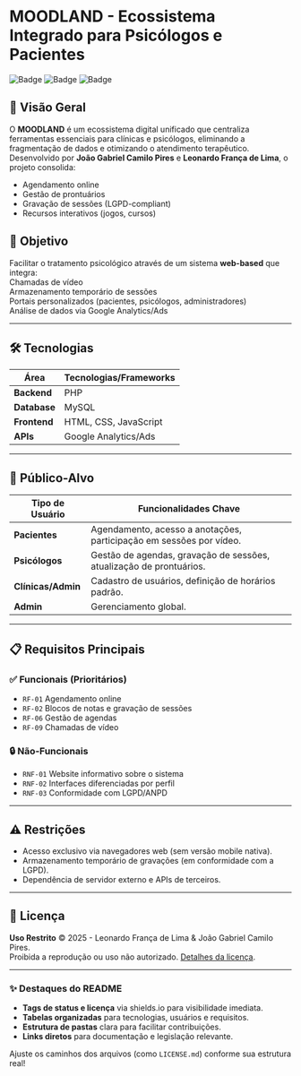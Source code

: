# MOODLAND - Ecossistema Integrado para Psicólogos e Pacientes  

![Badge](https://img.shields.io/badge/Status-Em%20Desenvolvimento-yellow)   ![Badge](https://img.shields.io/badge/Licen%C3%A7a-Restrito-red)  ![Badge](https://img.shields.io/badge/Tecnologias-PHP%20%7C%20MySQL%20%7C%20HTML%2FCSS%2FJS-blue)  

## 📌 **Visão Geral**  
O **MOODLAND** é um ecossistema digital unificado que centraliza ferramentas essenciais para clínicas e psicólogos, eliminando a fragmentação de dados e otimizando o atendimento terapêutico. Desenvolvido por **João Gabriel Camilo Pires** e **Leonardo França de Lima**, o projeto consolida:  
- Agendamento online  
- Gestão de prontuários  
- Gravação de sessões (LGPD-compliant)  
- Recursos interativos (jogos, cursos)  

## 🎯 **Objetivo**  
Facilitar o tratamento psicológico através de um sistema **web-based** que integra:  
Chamadas de vídeo  
Armazenamento temporário de sessões  
Portais personalizados (pacientes, psicólogos, administradores)  
Análise de dados via Google Analytics/Ads

---

## 🛠 **Tecnologias**  
| Área         | Tecnologias/Frameworks |  
|--------------|------------------------|  
| **Backend**  | PHP                    |  
| **Database** | MySQL                  |  
| **Frontend** | HTML, CSS, JavaScript  |  
| **APIs**     | Google Analytics/Ads   |  

---

## 👥 **Público-Alvo**  
| Tipo de Usuário       | Funcionalidades Chave                                                                 |  
|-----------------------|--------------------------------------------------------------------------------------|  
| **Pacientes**         | Agendamento, acesso a anotações, participação em sessões por vídeo.                  |  
| **Psicólogos**        | Gestão de agendas, gravação de sessões, atualização de prontuários.                  |  
| **Clínicas/Admin**    | Cadastro de usuários, definição de horários padrão.            |  
| **Admin**    | Gerenciamento global.            |  

---

## 📋 **Requisitos Principais**  
### ✅ **Funcionais (Prioritários)**  
- `RF-01` Agendamento online  
- `RF-02` Blocos de notas e gravação de sessões  
- `RF-06` Gestão de agendas  
- `RF-09` Chamadas de vídeo  

### 🔒 **Não-Funcionais**  
- `RNF-01` Website informativo sobre o sistema  
- `RNF-02` Interfaces diferenciadas por perfil  
- `RNF-03` Conformidade com LGPD/ANPD  

---

## ⚠️ **Restrições**  
- Acesso exclusivo via navegadores web (sem versão mobile nativa).  
- Armazenamento temporário de gravações (em conformidade com a LGPD).  
- Dependência de servidor externo e APIs de terceiros.  

---

## 📜 **Licença**  
**Uso Restrito** © 2025 - Leonardo França de Lima & João Gabriel Camilo Pires.  
Proibida a reprodução ou uso não autorizado. [Detalhes da licença](LICENSE.md).  

---

### ✨ **Destaques do README**  
- **Tags de status e licença** via shields.io para visibilidade imediata.  
- **Tabelas organizadas** para tecnologias, usuários e requisitos.  
- **Estrutura de pastas** clara para facilitar contribuições.  
- **Links diretos** para documentação e legislação relevante.  

Ajuste os caminhos dos arquivos (como `LICENSE.md`) conforme sua estrutura real!
